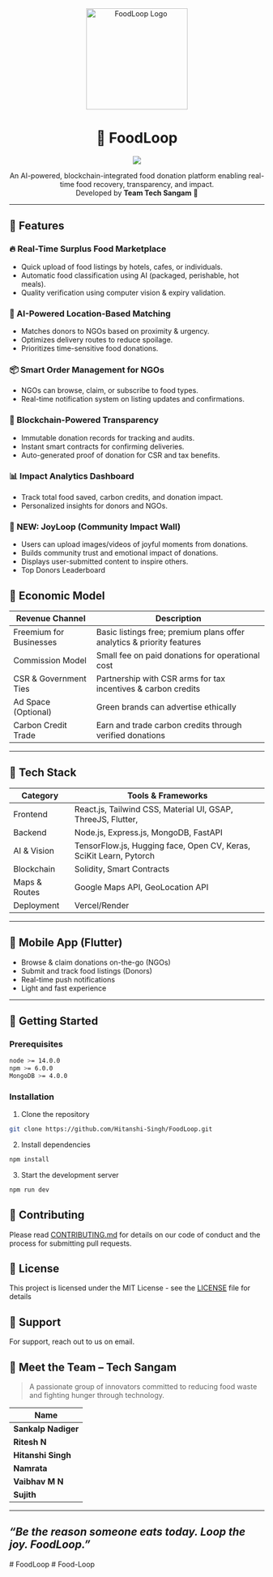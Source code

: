
<!-- README.md -->

<div align="center">
  <img src="./client/public/favicon.png" alt="FoodLoop Logo" width="200"/>
  <h1><b>🍱 FoodLoop</b></h1>
  <img src="https://readme-typing-svg.herokuapp.com?color=45ffaa&size=35&width=900&height=80&lines=Where+Surplus+meets+Purpose......"/>

  <p align="center">
    An AI-powered, blockchain-integrated food donation platform enabling real-time food recovery, transparency, and impact. <br />
    Developed by <strong>Team Tech Sangam</strong> 🌱
  </p>
</div>

---

## 🚀 Features

### 🔥 Real-Time Surplus Food Marketplace
- Quick upload of food listings by hotels, cafes, or individuals.
- Automatic food classification using AI (packaged, perishable, hot meals).
- Quality verification using computer vision & expiry validation.

### 📍 AI-Powered Location-Based Matching
- Matches donors to NGOs based on proximity & urgency.
- Optimizes delivery routes to reduce spoilage.
- Prioritizes time-sensitive food donations.

### 📦 Smart Order Management for NGOs
- NGOs can browse, claim, or subscribe to food types.
- Real-time notification system on listing updates and confirmations.

### 🔗 Blockchain-Powered Transparency
- Immutable donation records for tracking and audits.
- Instant smart contracts for confirming deliveries.
- Auto-generated proof of donation for CSR and tax benefits.

### 📊 Impact Analytics Dashboard
- Track total food saved, carbon credits, and donation impact.
- Personalized insights for donors and NGOs.

 ### 🎉 NEW: JoyLoop (Community Impact Wall)
-  Users can upload images/videos of joyful moments from donations.
-  Builds community trust and emotional impact of donations.
-  Displays user-submitted content to inspire others.
-  Top Donors Leaderboard



## 💼 Economic Model

| Revenue Channel        | Description                                                                 |
|------------------------|-----------------------------------------------------------------------------|
| Freemium for Businesses| Basic listings free; premium plans offer analytics & priority features     |
| Commission Model       | Small fee on paid donations for operational cost                           |
| CSR & Government Ties  | Partnership with CSR arms for tax incentives & carbon credits               |
| Ad Space (Optional)    | Green brands can advertise ethically                                       |
| Carbon Credit Trade    | Earn and trade carbon credits through verified donations                   |

---

## 🧠 Tech Stack

| Category      | Tools & Frameworks                                  |
|---------------|-----------------------------------------------------|
| Frontend      | React.js, Tailwind CSS, Material UI, GSAP, ThreeJS, Flutter,  |
| Backend       | Node.js, Express.js, MongoDB, FastAPI                         |
| AI & Vision   | TensorFlow.js, Hugging face, Open CV, Keras, SciKit Learn, Pytorch     |
| Blockchain    | Solidity, Smart Contracts      |
| Maps & Routes | Google Maps API, GeoLocation API                    |
| Deployment    | Vercel/Render 

---

## 📱 Mobile App (Flutter)

- Browse & claim donations on-the-go (NGOs)
- Submit and track food listings (Donors)
- Real-time push notifications
- Light and fast experience

---

## 🚀 Getting Started

### Prerequisites
```bash
node >= 14.0.0
npm >= 6.0.0
MongoDB >= 4.0.0
```

### Installation
1. Clone the repository
```bash
git clone https://github.com/Hitanshi-Singh/FoodLoop.git

```

2. Install dependencies
```bash
npm install
```

3. Start the development server
```bash
npm run dev
```
## 📝 Contributing

Please read [CONTRIBUTING.md](CONTRIBUTING.md) for details on our code of conduct and the process for submitting pull requests.

## 📄 License

This project is licensed under the MIT License - see the [LICENSE](LICENSE) file for details

## 🤝 Support

For support, reach out to us on email.


## 👥 Meet the Team – Tech Sangam

> A passionate group of innovators committed to reducing food waste and fighting hunger through technology.

| Name               | 
|--------------------|
| **Sankalp Nadiger**   |  
| **Ritesh N**     |  
| **Hitanshi Singh**     | 
| **Namrata**    | 
| **Vaibhav M N**       | 
| **Sujith** | 

---

<h2><i>“Be the reason someone eats today. Loop the joy. FoodLoop.”</i></h2>
#   F o o d L o o p  
 #   F o o d - L o o p  
 